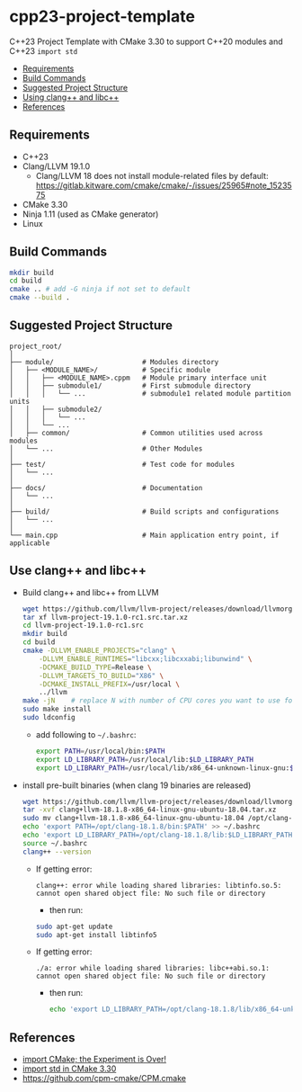 # cpp23-project-template
C++23 Project Template with CMake 3.30 to support C++20 modules and C++23 `import std`

- [Requirements](#requirements)
- [Build Commands](#build-commands)
- [Suggested Project Structure](#suggested-project-structure)
- [Using clang++ and libc++](#use-clang-and-libc)
- [References](#references)

## Requirements

- C++23
- Clang/LLVM 19.1.0
    - Clang/LLVM 18 does not install module-related files by default: https://gitlab.kitware.com/cmake/cmake/-/issues/25965#note_1523575
- CMake 3.30
- Ninja 1.11 (used as CMake generator)
- Linux

## Build Commands

```sh
mkdir build
cd build
cmake .. # add -G ninja if not set to default
cmake --build .
```

## Suggested Project Structure

```
project_root/
│
├── module/                      # Modules directory
│   ├── <MODULE_NAME>/           # Specific module
│   │   ├── <MODULE_NAME>.cppm   # Module primary interface unit
│   │   ├── submodule1/          # First submodule directory
│   │   │   └── ...              # submodule1 related module partition units
│   │   ├── submodule2/
│   │   │   └── ...
│   │   └── ...
│   ├── common/                  # Common utilities used across modules
│   └── ...                      # Other Modules
│
├── test/                        # Test code for modules
│   └── ...
│
├── docs/                        # Documentation
│   └── ...
│
├── build/                       # Build scripts and configurations
│   └── ...
│
└── main.cpp                     # Main application entry point, if applicable
```

## Use clang++ and libc++

- Build clang++ and libc++ from LLVM
    ```sh
    wget https://github.com/llvm/llvm-project/releases/download/llvmorg-19.1.0-rc1/llvm-project-19.1.0-rc1.src.tar.xz
    tar xf llvm-project-19.1.0-rc1.src.tar.xz
    cd llvm-project-19.1.0-rc1.src
    mkdir build
    cd build
    cmake -DLLVM_ENABLE_PROJECTS="clang" \
        -DLLVM_ENABLE_RUNTIMES="libcxx;libcxxabi;libunwind" \
        -DCMAKE_BUILD_TYPE=Release \
        -DLLVM_TARGETS_TO_BUILD="X86" \
        -DCMAKE_INSTALL_PREFIX=/usr/local \
        ../llvm
    make -jN    # replace N with number of CPU cores you want to use for the build
    sudo make install
    sudo ldconfig
    ```
    - add following to `~/.bashrc`:
        ```sh
        export PATH=/usr/local/bin:$PATH
        export LD_LIBRARY_PATH=/usr/local/lib:$LD_LIBRARY_PATH
        export LD_LIBRARY_PATH=/usr/local/lib/x86_64-unknown-linux-gnu:$LD_LIBRARY_PATH
        ```
- install pre-built binaries (when clang 19 binaries are released)
    ```sh
    wget https://github.com/llvm/llvm-project/releases/download/llvmorg-18.1.8/clang+llvm-18.1.8-x86_64-linux-gnu-ubuntu-18.04.tar.xz
    tar -xvf clang+llvm-18.1.8-x86_64-linux-gnu-ubuntu-18.04.tar.xz
    sudo mv clang+llvm-18.1.8-x86_64-linux-gnu-ubuntu-18.04 /opt/clang-18.1.8
    echo 'export PATH=/opt/clang-18.1.8/bin:$PATH' >> ~/.bashrc
    echo 'export LD_LIBRARY_PATH=/opt/clang-18.1.8/lib:$LD_LIBRARY_PATH' >> ~/.bashrc
    source ~/.bashrc
    clang++ --version
    ```
    - If getting error:
        ```
        clang++: error while loading shared libraries: libtinfo.so.5: cannot open shared object file: No such file or directory
        ```
        - then run:
        ```sh
        sudo apt-get update
        sudo apt-get install libtinfo5
        ```
    - If getting error:
        ```
        ./a: error while loading shared libraries: libc++abi.so.1: cannot open shared object file: No such file or directory
        ```
        - then run:
            ```sh
            echo 'export LD_LIBRARY_PATH=/opt/clang-18.1.8/lib/x86_64-unknown-linux-gnu::$LD_LIBRARY_PATH' >> ~/.bashrc
            ```

## References

- [import CMake; the Experiment is Over!](https://www.kitware.com/import-cmake-the-experiment-is-over/)
- [import std in CMake 3.30](https://www.kitware.com/import-std-in-cmake-3-30/#11901aae-49be-4b00-868a-09413f3de1e9-link)
- https://github.com/cpm-cmake/CPM.cmake
